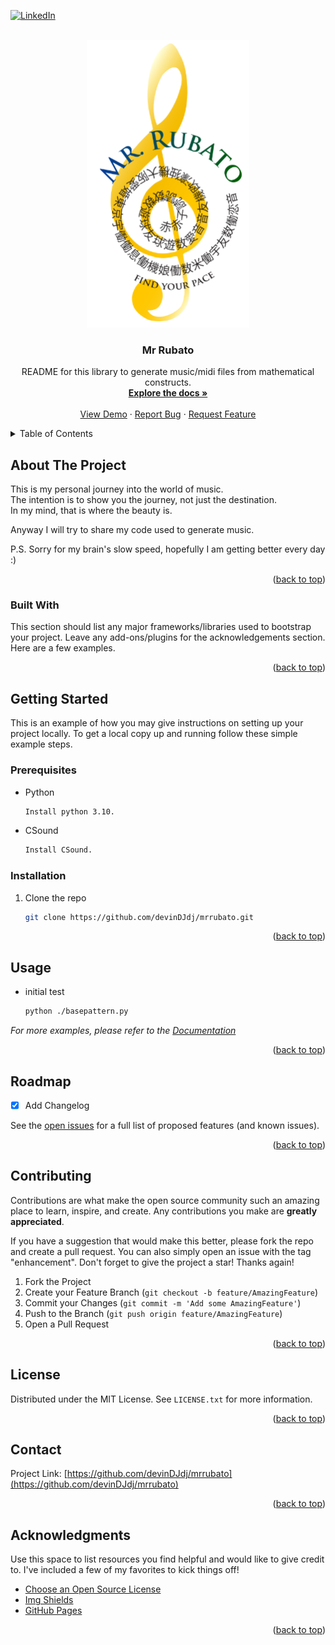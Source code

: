 <!-- Improved compatibility of back to top link: See: https://github.com/othneildrew/Best-README-Template/pull/73 -->
<a name="readme-top"></a>
<!--
*** Thanks for checking out the Best-README-Template. If you have a suggestion
*** that would make this better, please fork the repo and create a pull request
*** or simply open an issue with the tag "enhancement".
*** Don't forget to give the project a star!
*** Thanks again! Now go create something AMAZING! :D
-->



<!-- PROJECT SHIELDS -->
<!--
*** I'm using markdown "reference style" links for readability.
*** Reference links are enclosed in brackets [ ] instead of parentheses ( ).
*** See the bottom of this document for the declaration of the reference variables
*** for contributors-url, forks-url, etc. This is an optional, concise syntax you may use.
*** https://www.markdownguide.org/basic-syntax/#reference-style-links
-->
[![LinkedIn][linkedin-shield]][linkedin-url]



<!-- PROJECT LOGO -->
<br />
<div align="center">
  <a href="https://studio.youtube.com/channel/UC4dK3RpqBq2JpIkRmQn6HOA">
    <img src="mrrubatolarge.png" alt="Logo" width="260" height="460">
  </a>

  <h3 align="center">Mr Rubato</h3>

  <p align="center">
    README for this library to generate music/midi files from mathematical constructs.  
    <br />
    <a href="https://github.com/devinDJdj/mrrubato"><strong>Explore the docs »</strong></a>
    <br />
    <br />
    <a href="https://github.com/devinDJdj/mrrubato">View Demo</a>
    ·
    <a href="https://github.com/devinDJdj/mrrubato/issues">Report Bug</a>
    ·
    <a href="https://github.com/devinDJdj/mrrubato/issues">Request Feature</a>
  </p>
</div>



<!-- TABLE OF CONTENTS -->
<details>
  <summary>Table of Contents</summary>
  <ol>
    <li>
      <a href="#about-the-project">About The Project</a>
      <ul>
        <li><a href="#built-with">Built With</a></li>
      </ul>
    </li>
    <li>
      <a href="#getting-started">Getting Started</a>
      <ul>
        <li><a href="#prerequisites">Prerequisites</a></li>
        <li><a href="#installation">Installation</a></li>
      </ul>
    </li>
    <li><a href="#usage">Usage</a></li>
    <li><a href="#roadmap">Roadmap</a></li>
    <li><a href="#contributing">Contributing</a></li>
    <li><a href="#license">License</a></li>
    <li><a href="#contact">Contact</a></li>
    <li><a href="#acknowledgments">Acknowledgments</a></li>
  </ol>
</details>



<!-- ABOUT THE PROJECT -->
## About The Project


This is my personal journey into the world of music.  
The intention is to show you the journey, not just the destination.  
In my mind, that is where the beauty is.  

Anyway I will try to share my code used to generate music.  

P.S. Sorry for my brain's slow speed, hopefully I am getting better every day :)


<p align="right">(<a href="#readme-top">back to top</a>)</p>



### Built With

This section should list any major frameworks/libraries used to bootstrap your project. Leave any add-ons/plugins for the acknowledgements section. Here are a few examples.


<p align="right">(<a href="#readme-top">back to top</a>)</p>



<!-- GETTING STARTED -->
## Getting Started

This is an example of how you may give instructions on setting up your project locally.
To get a local copy up and running follow these simple example steps.

### Prerequisites

* Python
  ```sh
  Install python 3.10.
  ```
* CSound
  ```sh
  Install CSound.
  ```

### Installation

1. Clone the repo
   ```sh
   git clone https://github.com/devinDJdj/mrrubato.git
   ```

<p align="right">(<a href="#readme-top">back to top</a>)</p>



<!-- USAGE EXAMPLES -->
## Usage

* initial test
  ```sh
  python ./basepattern.py
  ```

_For more examples, please refer to the [Documentation](https://csound.com/docs/ctcsound/ctcsound-API.html)_

<p align="right">(<a href="#readme-top">back to top</a>)</p>



<!-- ROADMAP -->
## Roadmap

- [x] Add Changelog

See the [open issues](https://github.com/devinDJdj/mrrubato/issues) for a full list of proposed features (and known issues).

<p align="right">(<a href="#readme-top">back to top</a>)</p>



<!-- CONTRIBUTING -->
## Contributing

Contributions are what make the open source community such an amazing place to learn, inspire, and create. Any contributions you make are **greatly appreciated**.

If you have a suggestion that would make this better, please fork the repo and create a pull request. You can also simply open an issue with the tag "enhancement".
Don't forget to give the project a star! Thanks again!

1. Fork the Project
2. Create your Feature Branch (`git checkout -b feature/AmazingFeature`)
3. Commit your Changes (`git commit -m 'Add some AmazingFeature'`)
4. Push to the Branch (`git push origin feature/AmazingFeature`)
5. Open a Pull Request

<p align="right">(<a href="#readme-top">back to top</a>)</p>



<!-- LICENSE -->
## License

Distributed under the MIT License. See `LICENSE.txt` for more information.

<p align="right">(<a href="#readme-top">back to top</a>)</p>



<!-- CONTACT -->
## Contact

Project Link: [https://github.com/devinDJdj/mrrubato](https://github.com/devinDJdj/mrrubato)

<p align="right">(<a href="#readme-top">back to top</a>)</p>



<!-- ACKNOWLEDGMENTS -->
## Acknowledgments

Use this space to list resources you find helpful and would like to give credit to. I've included a few of my favorites to kick things off!

* [Choose an Open Source License](https://choosealicense.com)
* [Img Shields](https://shields.io)
* [GitHub Pages](https://pages.github.com)

<p align="right">(<a href="#readme-top">back to top</a>)</p>



<!-- MARKDOWN LINKS & IMAGES -->
<!-- https://www.markdownguide.org/basic-syntax/#reference-style-links -->
[linkedin-shield]: https://img.shields.io/badge/-LinkedIn-black.svg?style=for-the-badge&logo=linkedin&colorB=555
[linkedin-url]: https://linkedin.com/in/devinjacobsondj
[product-screenshot]: images/mrrubatolarge.jpg
